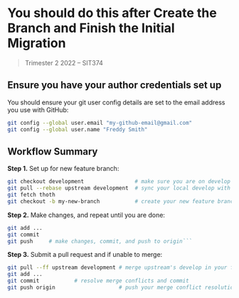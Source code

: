 # You should do this after Create the Branch and Finish the Initial Migration

> Trimester 2 2022 – SIT374

## Ensure you have your author credentials set up

You should ensure your git user config details are set to the email address you use with GitHub:

```sh
git config --global user.email "my-github-email@gmail.com"
git config --global user.name "Freddy Smith"
```

## Workflow Summary

**Step 1.** Set up for new feature branch:

```sh
git checkout development                # make sure you are on develop
git pull --rebase upstream development  # sync your local develop with upstream's develop
git fetch thoth
git checkout -b my-new-branch           # create your new feature branch```
```

**Step 2.** Make changes, and repeat until you are done:

```sh
git add ...
git commit
git push     # make changes, commit, and push to origin```
```

**Step 3.** Submit a pull request and if unable to merge:

```sh
git pull --ff upstream development # merge upstream's develop in your feature branch
git add ...
git commit           # resolve merge conflicts and commit
git push origin                    # push your merge conflict resolution to origin
```
